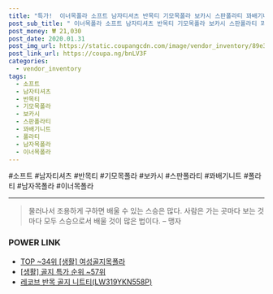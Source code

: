 ```yaml
--- 
title: "특가!  이너목폴라 소프트 남자티셔츠 반목티 기모목폴라 보카시 스판폴라티 꽈배기니트 폴라티 남자목폴라 골지폴..." 
post_sub_title: " 이너목폴라 소프트 남자티셔츠 반목티 기모목폴라 보카시 스판폴라티 꽈배기니트 폴라티 남자목폴라 골지폴라티 목티 반목니트 반폴라니트 목폴라티 골지목폴라 여성목폴라" 
post_money: ₩ 21,030 
post_date: 2020.01.31 
post_img_url: https://static.coupangcdn.com/image/vendor_inventory/89e3/a7cf7d325b24beefabbe1d9173829cce311976456dcf15b4cbe679438369.jpg 
post_link_url: https://coupa.ng/bnLV3F 
categories: 
  - vendor_inventory 
tags: 
  - 소프트 
  - 남자티셔츠 
  - 반목티 
  - 기모목폴라 
  - 보카시 
  - 스판폴라티 
  - 꽈배기니트 
  - 폴라티 
  - 남자목폴라 
  - 이너목폴라 
--- 
```

  #소프트 #남자티셔츠 #반목티 #기모목폴라 #보카시 #스판폴라티 #꽈배기니트 #폴라티 #남자목폴라 #이너목폴라 
<hr> 

> 물러나서 조용하게 구하면 배울 수 있는 스승은 많다. 사람은 가는 곳마다 보는 것마다 모두 스승으로서 배울 것이 많은 법이다.  – 맹자 


### POWER LINK

* <a href="https://blog.naver.com/an0733/221788428035" target="_blank"> TOP ~34위 [생활] 여성골지목폴라</a>
* <a href="https://blog.naver.com/sakai111/221786211557" target="_blank"> [생활] 골지 특가 순위 ~57위</a>
* <a href="https://blog.naver.com/santokki14/221787357621" target="_blank">레코브 반목 골지 니트티(LW319YKN558P)</a>
